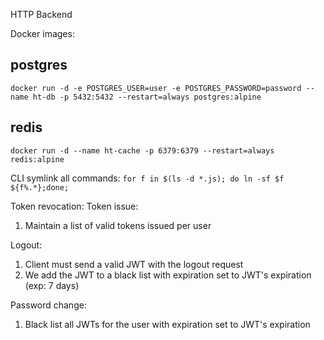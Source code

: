 HTTP Backend

Docker images:

postgres
--------
`docker run -d -e POSTGRES_USER=user -e POSTGRES_PASSWORD=password --name ht-db -p 5432:5432 --restart=always postgres:alpine`

redis
-----
`docker run -d --name ht-cache -p 6379:6379 --restart=always redis:alpine`

CLI symlink all commands:
`for f in $(ls -d *.js); do ln -sf $f ${f%.*};done;`

Token revocation:
Token issue:
1. Maintain a list of valid tokens issued per user

Logout:
1. Client must send a valid JWT with the logout request
2. We add the JWT to a black list with expiration set to JWT's expiration (exp: 7 days)

Password change:
1. Black list all JWTs for the user with expiration set to JWT's expiration